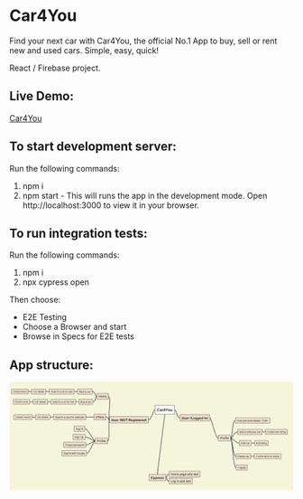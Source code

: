 # Car4You

Find your next car with Car4You, the official No.1 App to buy, sell or rent new and used cars. Simple, easy, quick!

React / Firebase project.

## Live Demo: 
[Car4You](https://car4you.vercel.app/)

## To start development server:

Run the following commands:
1) npm i
2) npm start -
This will runs the app in the development mode.
Open http://localhost:3000 to view it in your browser.

## To run integration tests:

Run the following commands:
1) npm i
2) npx cypress open 

Then choose:
- E2E Testing
- Choose a Browser and start
- Browse in Specs for E2E tests

## App structure:

![image](/src/assets/jpg/car4you.jpg)